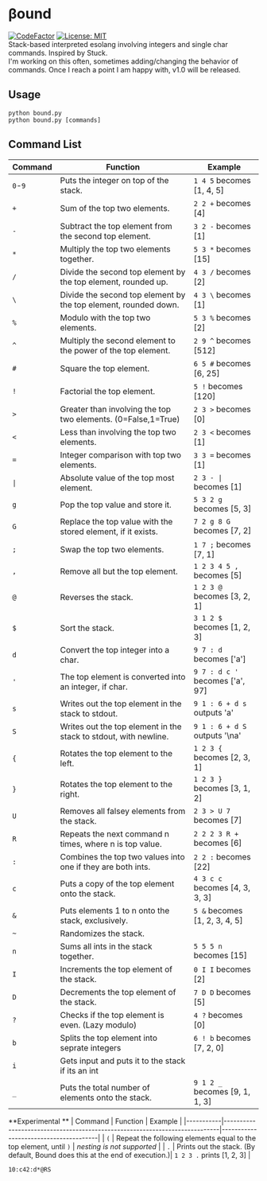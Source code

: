 # βound  
[![CodeFactor](https://www.codefactor.io/repository/github/hoofedear/bound/badge/main)](https://www.codefactor.io/repository/github/hoofedear/bound/overview/main)
[![License: MIT](https://img.shields.io/badge/License-MIT-yellow.svg)](https://opensource.org/licenses/MIT)  
Stack-based interpreted esolang involving integers and single char commands. Inspired by Stuck.  
I'm working on this often, sometimes adding/changing the behavior of commands. Once I reach a point I am happy with, v1.0 will be released.  
  
## Usage
`python bound.py`  
`python bound.py [commands]`  
  
## Command List

| Command | Function                                                                     | Example                               |
|-----------|----------------------------------------------------------------------------|---------------------------------------|
| `0`-`9`   | Puts the integer on top of the stack.                                      | `1 4 5` becomes [1, 4, 5]             |
| `+`       | Sum of the top two elements.                                               | `2 2 +` becomes [4]                   |
| `-`       | Subtract the top element from the second top element.                      | `3 2 -` becomes [1]                   |
| `*`       | Multiply the top two elements together.                                    | `5 3 *` becomes [15]                  |
| `/`       | Divide the second top element by the top element, rounded up.              | `4 3 /` becomes [2]                   |
| `\`       | Divide the second top element by the top element, rounded down.            | `4 3 \` becomes [1]                   |
| `%`       | Modulo with the top two elements.                                          | `5 3 %` becomes [2]                   |
| `^`       | Multiply the second element to the power of the top element.               | `2 9 ^` becomes [512]                 |
| `#`       | Square the top element.                                                    | `6 5 #` becomes [6, 25]               |
| `!`       | Factorial the top element.                                                 | `5 !` becomes [120]                   |
| `>`       | Greater than involving the top two elements. (0=False,1=True)              | `2 3 >` becomes [0]                   |
| `<`       | Less than involving the top two elements.                                  | `2 3 <` becomes [1]                   |
| `=`       | Integer comparison with top two elements.                                  | `3 3 =` becomes [1]                   |
| `\|`      | Absolute value of the top most element.                                    | `2 3 - \|` becomes [1]                |
| `g`       | Pop the top value and store it.                                            | `5 3 2 g` becomes [5, 3]              |
| `G`       | Replace the top value with the stored element, if it exists.               | `7 2 g 8 G` becomes [7, 2]            |
| `;`       | Swap the top two elements.                                                 | `1 7 ;` becomes [7, 1]                |
| `,`       | Remove all but the top element.                                            | `1 2 3 4 5 ,` becomes [5]             |
| `@`       | Reverses the stack.                                                        | `1 2 3 @` becomes [3, 2, 1]           |
| `$`       | Sort the stack.                                                            | `3 1 2 $` becomes [1, 2, 3]           |
| `d`       | Convert the top integer into a char.                                       | `9 7 : d` becomes ['a']               |
| `'`       | The top element is converted into an integer, if char.                     | `9 7 : d c '` becomes ['a', 97]       |
| `s`       | Writes out the top element in the stack to stdout.                         | `9 1 : 6 + d s` outputs 'a'           |
| `S`       | Writes out the top element in the stack to stdout, with newline.           | `9 1 : 6 + d S` outputs '\na'         |
| `{`       | Rotates the top element to the left.                                       | `1 2 3 {` becomes [2, 3, 1]           |
| `}`       | Rotates the top element to the right.                                      | `1 2 3 }` becomes [3, 1, 2]           |
| `U`       | Removes all falsey elements from the stack.                                | `2 3 > U 7` becomes [7]               |
| `R`       | Repeats the next command n times, where n is top value.                    | `2 2 2 3 R +` becomes [6]             |
| `:`       | Combines the top two values into one if they are both ints.                | `2 2 :` becomes [22]                  |
| `c`       | Puts a copy of the top element onto the stack.                             | `4 3 c c` becomes [4, 3, 3, 3]        |
| `&`       | Puts elements 1 to n onto the stack, exclusively.                          | `5 &` becomes [1, 2, 3, 4, 5]         |
| `~`       | Randomizes the stack.                                                      |                                       |
| `n`       | Sums all ints in the stack together.                                       | `5 5 5 n` becomes [15]                |
| `I`       | Increments the top element of the stack.                                   | `0 I I` becomes [2]                   |
| `D`       | Decrements the top element of the stack.                                   | `7 D D` becomes [5]                   |
| `?`       | Checks if the top element is even. (Lazy modulo)                           | `4 ?` becomes [0]                     | 
| `b`       | Splits the top element into seprate integers                               | `6 ! b` becomes [7, 2, 0]             |
| `i`       | Gets input and puts it to the stack if its an int                          |                                       |
| `_`       | Puts the total number of elements onto the stack.                          | `9 1 2 _` becomes [9, 1, 1, 3]        | 
  
**Experimental  **
| Command | Function                                                                     | Example                               |
|-----------|----------------------------------------------------------------------------|---------------------------------------|
| `(`       | Repeat the following elements equal to the top element, until `)`          | *nesting is not supported*            |
| `.`       | Prints out the stack. (By default, Bound does this at the end of execution.)| `1 2 3 .` prints [1, 2, 3]           |  
  
  `10:c42:d*@RS`

